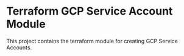 # Terraform GCP Service Account Module

This project contains the terraform module for creating GCP Service Accounts.
